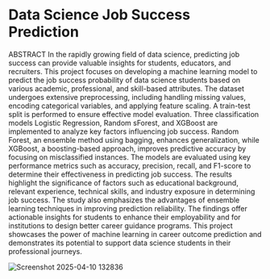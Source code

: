 # Data Science Job Success Prediction
ABSTRACT
In the rapidly growing field of data science, predicting job success can provide valuable insights for students, educators, and recruiters. This project focuses on developing a machine learning model to predict the job success probability of data science students based on various academic, professional, and skill-based attributes. The dataset undergoes extensive preprocessing, including handling missing values, encoding categorical variables, and applying feature scaling. A train-test split is performed to ensure effective model evaluation. Three classification models Logistic Regression, Random sForest, and XGBoost are implemented to analyze key factors influencing job success. Random Forest, an ensemble method using bagging, enhances generalization, while XGBoost, a boosting-based approach, improves predictive accuracy by focusing on misclassified instances. The models are evaluated using key performance metrics such as accuracy, precision, recall, and F1-score to determine their effectiveness in predicting job success. The results highlight the significance of factors such as educational background, relevant experience, technical skills, and industry exposure in determining job success. The study also emphasizes the advantages of ensemble learning techniques in improving prediction reliability. The findings offer actionable insights for students to enhance their employability and for institutions to design better career guidance programs. This project showcases the power of machine learning in career outcome prediction and demonstrates its potential to support data science students in their professional journeys.

![Screenshot 2025-04-10 132836](https://github.com/user-attachments/assets/c6b454b5-a7e9-49ea-a519-a3f1707b5a35)

